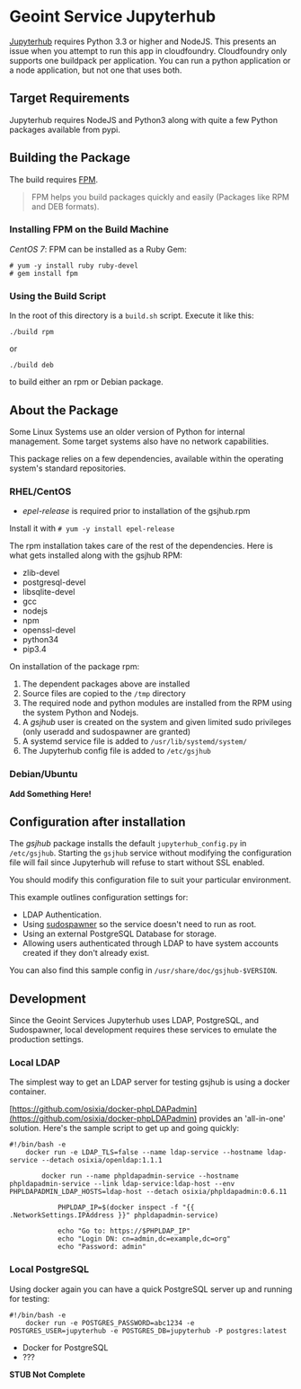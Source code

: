 # Geoint Service Jupyterhub

[Jupyterhub](https://github.com/jupyterhub/jupyterhub) requires Python 3.3 or
higher and NodeJS. This presents an issue when you attempt to run this app
in cloudfoundry. Cloudfoundry only supports one buildpack per application. 
You can run a python application or a node application, but not one that uses 
both.

## Target Requirements
Jupyterhub requires NodeJS and Python3 along with quite a few Python packages
available from pypi.

## Building the Package
The build requires [FPM](https://github.com/jordansissel/fpm).

> FPM helps you build packages quickly and easily (Packages like RPM and DEB formats).

### Installing FPM on the Build Machine
*CentOS 7*:
FPM can be installed as a Ruby Gem:

    # yum -y install ruby ruby-devel
    # gem install fpm

### Using the Build Script
In the root of this directory is a `build.sh` script. Execute it like this:

    ./build rpm

or

    ./build deb

to build either an rpm or Debian package.

## About the Package
Some Linux Systems use an older version of Python for internal management.
Some target systems also have no network capabilities.

This package relies on a few dependencies, available within the operating
system's standard repositories.

### RHEL/CentOS
- *epel-release* is required prior to installation of the gsjhub.rpm

Install it with `# yum -y install epel-release`

The rpm installation takes care of the rest of the dependencies. Here is what
gets installed along with the gsjhub RPM:

- zlib-devel
- postgresql-devel
- libsqlite-devel
- gcc
- nodejs
- npm
- openssl-devel
- python34
- pip3.4 

On installation of the package rpm:

1. The dependent packages above are installed
2. Source files are copied to the `/tmp` directory
3. The required node and python modules are installed from the RPM using the 
system Python and Nodejs.
4. A _gsjhub_ user is created on the system and given limited sudo privileges (only useradd and sudospawner are granted)
5. A systemd service file is added to `/usr/lib/systemd/system/`
6. The Jupyterhub config file is added to `/etc/gsjhub`

### Debian/Ubuntu
**Add Something Here!**

## Configuration after installation

The _gsjhub_ package installs the default `jupyterhub_config.py` in `/etc/gsjhub`.
Starting the `gsjhub` service without modifying the configuration file will fail
since Jupyterhub will refuse to start without SSL enabled. 

You should modify this configuration file to suit your particular environment.

This example outlines configuration settings for:

- LDAP Authentication.
- Using [sudospawner](https://github.com/jupyterhub/sudospawner) so the service 
doesn't need to run as root.
- Using an external PostgreSQL Database for storage.
- Allowing users authenticated through LDAP to have system accounts created
if they don't already exist.

You can also find this sample config in `/usr/share/doc/gsjhub-$VERSION`.

## Development
Since the Geoint Services Jupyterhub uses LDAP, PostgreSQL, and Sudospawner, local
development requires these services to emulate the production settings.

### Local LDAP
The simplest way to get an LDAP server for testing gsjhub is using a docker
container.

[https://github.com/osixia/docker-phpLDAPadmin](https://github.com/osixia/docker-phpLDAPadmin)
provides an 'all-in-one' solution. Here's the sample script to get up and going quickly:

    #!/bin/bash -e
        docker run -e LDAP_TLS=false --name ldap-service --hostname ldap-service --detach osixia/openldap:1.1.1
    
            docker run --name phpldapadmin-service --hostname phpldapadmin-service --link ldap-service:ldap-host --env PHPLDAPADMIN_LDAP_HOSTS=ldap-host --detach osixia/phpldapadmin:0.6.11
    
                PHPLDAP_IP=$(docker inspect -f "{{ .NetworkSettings.IPAddress }}" phpldapadmin-service)
    
                echo "Go to: https://$PHPLDAP_IP"
                echo "Login DN: cn=admin,dc=example,dc=org"
                echo "Password: admin"

### Local PostgreSQL
Using docker again you can have a quick PostgreSQL server up and running for testing:

    #!/bin/bash -e
        docker run -e POSTGRES_PASSWORD=abc1234 -e POSTGRES_USER=jupyterhub -e POSTGRES_DB=jupyterhub -P postgres:latest
- Docker for PostgreSQL
- ???

**STUB Not Complete**
